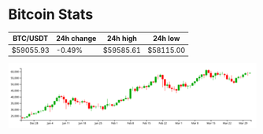 # Bitcoin Stats

BTC/USDT|24h change|24h high|24h low|
|---|---|---|---|
|$59055.93|-0.49%|$59585.61|$58115.00|

<img src="./chart.svg">

